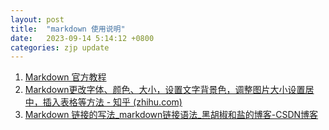 ```yaml
---
layout: post
title:  "markdown 使用说明"
date:   2023-09-14 5:14:12 +0800
categories: zjp update
---
```


1. [Markdown 官方教程](https://markdown.com.cn/)
2. [Markdown更改字体、颜色、大小，设置文字背景色，调整图片大小设置居中，插入表格等方法 - 知乎 (zhihu.com)](https://zhuanlan.zhihu.com/p/139007418)
3. [Markdown 链接的写法_markdown链接语法_黑胡椒和盐的博客-CSDN博客](https://blog.csdn.net/qq_32320399/article/details/99823695)


